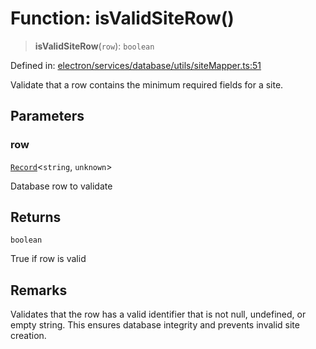 # Function: isValidSiteRow()

> **isValidSiteRow**(`row`): `boolean`

Defined in: [electron/services/database/utils/siteMapper.ts:51](https://github.com/Nick2bad4u/Uptime-Watcher/blob/8a1973382d5fe14c52996ecda381894eb7ecd4a6/electron/services/database/utils/siteMapper.ts#L51)

Validate that a row contains the minimum required fields for a site.

## Parameters

### row

[`Record`](https://www.typescriptlang.org/docs/handbook/utility-types.html#recordkeys-type)\<`string`, `unknown`\>

Database row to validate

## Returns

`boolean`

True if row is valid

## Remarks

Validates that the row has a valid identifier that is not null, undefined, or empty string.
This ensures database integrity and prevents invalid site creation.
